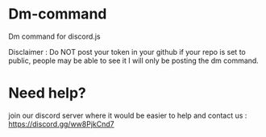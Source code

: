 # Dm-command
Dm command for discord.js



Disclaimer : Do NOT post your token in your github if your repo is set to public, people may be able to see it
I will only be posting the dm command.

# Need help?
join our discord server where it would be easier to help and contact us : https://discord.gg/ww8PjkCnd7

